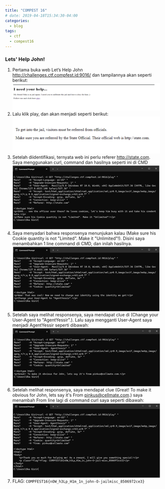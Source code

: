 ```yaml
---
title: "COMPEST 16"
# date: 2019-04-18T15:34:30-04:00
categories:
  - blog
tags:
  - ctf
  - compest16
---
```


### Lets' Help John!
1. Pertama buka web Let’s Help John http://challenges.ctf.compfest.id:9016/ dan 
tampilannya akan seperti berikut:
![alt text](/assets/images/image_compest/john.png)
2. Lalu klik play, dan akan menjadi seperti berikut:
   ![alt text](/assets/images/image_compest/john1.png) 
3. Setelah diidentifikasi, ternyata web ini perlu referer http://state.com. Saya menggunakan curl, command dan hasilnya seperti ini di CMD
   ![alt text](/assets/images/image_compest/john2.png) 
4. Saya menyadari bahwa responsenya menunjukan kalau (Make sure his Cookie quantity is not "Limited". Make it "Unlimited"!). Disini saya menambahkan 1 line command di CMD, dan inilah hasilnya. 
  ![alt text](/assets/images/image_compest/john3.png) 
5. Setelah saya melihat responsenya, saya mendapat clue di (Change your User-Agent to "AgentYessir".). Lalu saya mengganti User-Agent saya menjadi AgentYessir seperti dibawah:
   ![alt text](/assets/images/image_compest/john4.png)  
6. Setelah melihat responsenya, saya mendapat clue (Great! To make it obvious for John, lets say it's From pinkus@cellmate.com.) saya menambah From line lagi di command curl saya seperti dibawah:
   ![obito](/assets/images/image_compest/john6.png) 
7. FLAG: `COMPFEST16{nOW_h3Lp_H1m_1n_john-O-jailmisc_8506972ce3}` 

<!-- You'll find this post in your `_posts` directory. Go ahead and edit it and re-build the site to see your changes. You can rebuild the site in many different ways, but the most common way is to run `jekyll serve`, which launches a web server and auto-regenerates your site when a file is updated.

To add new posts, simply add a file in the `_posts` directory that follows the convention `YYYY-MM-DD-name-of-post.ext` and includes the necessary front matter. Take a look at the source for this post to get an idea about how it works.

Jekyll also offers powerful support for code snippets:

```ruby
def print_hi(name)
  puts "Hi, #{name}"
end
print_hi('Tom')
#=> prints 'Hi, Tom' to STDOUT.
```

Check out the [Jekyll docs][jekyll-docs] for more info on how to get the most out of Jekyll. File all bugs/feature requests at [Jekyll’s GitHub repo][jekyll-gh]. If you have questions, you can ask them on [Jekyll Talk][jekyll-talk].

[jekyll-docs]: https://jekyllrb.com/docs/home
[jekyll-gh]:   https://github.com/jekyll/jekyll
[jekyll-talk]: https://talk.jekyllrb.com/ -->
